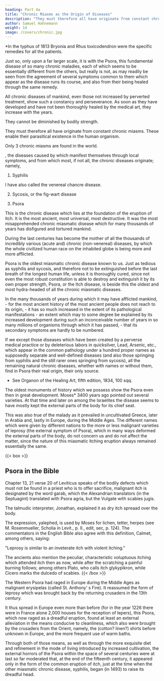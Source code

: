```yaml
---
heading: Part 4a
title: "Chronic Miasms as the Origin of Diseases"
description: "They must therefore all have originate from constant chronic miasms. These enable their parasitical existence in the human"
author: Samuel Hahnemann
weight: 14
image: /covers/chronic.jpg
---
```



*In the typhus of 1813 Bryonia and Rhus toxicodendron were the specific remedies for all the patients.


Just so, only upon a far larger scale, it is with the Psora, this fundamental disease of so many chronic maladies, each of which seems to be essentially different from the others, but really is not, as may readily be seen from the agreement of several symptoms common to them which appear as the disease runs its course, and also from their being healed through the same remedy.

All chronic diseases of mankind, even those not increased by perverted treatment, show such a constancy and perseverance. As soon as they have developed and have not been thoroughly healed by the medical art, they increase with the years.

They cannot be diminished by bodily strength.

<!-- Still less can they be overcome and extinguished Thus they never pass away of themselves, but increase and are aggravated even till death.  -->

They must therefore all have originate from constant chronic miasms. These enable their parasitical existence in the human organism.

<!-- In Europe and also on other continents so far as is known, according to all investigations,  -->

Only 3 chronic miasms are found in the world.

, the diseases caused by which manifest themselves through local symptoms, and from which most, if not all, the chronic diseases originate; namely,

1. Syphilis

I have also called the venereal chancre disease.

2. Sycosis, or the fig-wart disease

3. Psora

This is the chronic disease which lies at the foundation of the eruption of itch. It is the most ancient, most universal, most destructive. It was the most misapprehended chronic miasmatic disease which for many thousands of years has disfigured and tortured mankind.

During the last centuries has become the mother of all the thousands of incredibly various (acute and) chronic (non-venereal) diseases, by which the whole civilized human race on the inhabited globe is being more and more afflicted.

Psora is the oldest miasmatic chronic disease known to us. Just as tedious as syphilis and sycosis, and therefore not to be extinguished before the last breath of the longest human life, unless it is thoroughly cured, since not even the most robust constitution is able to destroy and extinguish it by its own proper strength, Psora, or the Itch disease, is beside this the oldest and most hydra-headed of all the chronic miasmatic diseases.

In the many thousands of years during which it may have afflicted mankind, - for the most ancient history of the most ancient people does not reach to its origin, - it has so much increased in the extent of its pathological manifestations - an extent which may to some degree be explained by its increased development during such an inconceivable number of years in so many millions of organisms through which it has passed, - that its secondary symptoms are hardly to be numbered.

If we except those diseases which have been created by a perverse medical practice or by deleterious labors in quicksilver, Lead, Arsenic, etc., which appear in the common pathology under a hundred proper names as supposedly separate and well-defined diseases (and also those springing from syphilis and the still rarer ones springing from sycosis), all the remaining natural chronic diseases, whether with names or without them, find in Psora their real origin, their only source.

+ See Organon of the Healing Art, fifth edition, 1834, 100 sqq.

The oldest monuments of history which we possess show the Psora even then in great development. Moses* 3400 years ago pointed out several varieties. At that time and later on among the Israelites the disease seems to have mostly kept the external parts of the body for its chief seat. 

This was also true of the malady as it prevailed in uncultivated Greece, later in Arabia and, lastly in Europe, during the Middle Ages. The different names which were given by different nations to the more or less malignant varieties of leprosy (the external symptom of Psora), which in many ways deformed the external parts of the body, do not concern us and do not affect the matter, since the nature of this miasmatic itching eruption always remained essentially the same.

{{< box >}}
## Psora in the Bible

Chapter 13, 21 verse 20 of Leviticus speaks of the bodily defects which must not be found in a priest who is to offer sacrifice, malignant itch is designated by the word garab, which the Alexandrian translators (in the Septuagint) translated with Psora agria, but the Vulgate with scabies jugis.

The talmudic interpreter, Jonathan, explained it as dry itch spreaad over the body.

The expression, yalephed, is used by Moses for lichen, tetter, herpes (see M. Rosenmueller, Scholia in Levit., p. II., edit, sec, p. 124). The commentators in the English Bible also agree with this definition, Calmet, among others, saying: 

"Leprosy is similar to an inveterate itch with violent itching."

The ancients also mention the peculiar, characteristic voluptuous itching which attended itch then as now, while after the scratching a painful burning follows; among others Plato, who calls itch glykypikron, while Cicero marks the dulcedo of scabies.
{{< /box >}}

The Western Psora had raged in Europe during the Middle Ages as malignant erysipelas (called St. Anthony' s Fire). It  reassumed the form of leprosy which was brought back by the returning crusaders in the 13th century.

It thus spread in Europe even more than before (for in the year 1226 there were in France alone 2,000 houses for the reception of lepers), this Psora, which now raged as a dreadful eruption, found at least an external alleviation in the means conducive to cleanliness, which also were brought by the crusaders from the Orient, namely, the (cotton? linen?) shirts before unknown in Europe, and the more frequent use of warm baths.

Through both of those means, as well as through the more exquisite diet and refinement in the mode of living introduced by increased cultivation, the external horrors of the Psora within the space of several centuries were at last so far moderated that, at the end of the fifteenth century, it appeared only in the form of the common eruption of itch, just at the time when the other miasmatic chronic disease, syphilis, began (in 1493) to raise its dreadful head.
